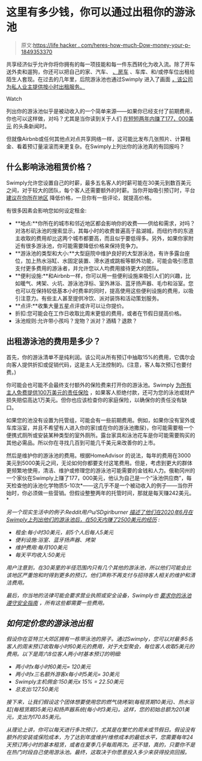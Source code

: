# 这里有多少钱，你可以通过出租你的游泳池

> 原文:[https://life hacker . com/heres-how-much-Dow-money-your-p-1849353370](https://lifehacker.com/heres-how-much-money-you-can-make-by-renting-out-your-p-1849353370)

共享经济似乎允许你将你拥有的每一项技能和每一件东西转化为收入流。除了开车送外卖和遛狗，你还可以把自己的家、汽车、 [、房车](https://lifehacker.com/how-to-rent-an-rv-for-1-a-day-1849134033) 、车库、和/或停车位出租给陌生人套现。在过去的几年里，后院游泳池也通过Swimply 进入了画面 [，该公司为私人业主提供按小时出租服务。](https://lifehacker.com/how-to-rent-someone-s-pool-this-sumer-or-rent-out-your-1846839586) 

Watch

列出你的游泳池似乎是被动收入的一个简单来源——如果你已经支付了前期费用，你也可以这样做，对吗？尤其是当你读到关于人们 [在短短两年内赚了177，000美元](https://www.entrepreneur.com/article/431987) 的头条新闻时。

但就像Airbnb或任何其他点对点共享网络一样，这可能比发布几张照片、计算租金、看着预订量滚滚而来更复杂。在Swimply上列出你的泳池真的有回报吗？

## 什么影响泳池租赁价格？

Swimply允许您设置自己的时薪，最多五名客人的时薪可能在30美元到数百美元之间，对于较大的团队，每个客人还需要额外的时薪。当你开始吸引预订时，平台 [建议在你所在地区](https://swimply.com/host-resources-center/pricing-your-pool) 降低价格，一旦你有一些评论，就提高价格。

有很多因素会影响您如何设定租金:

*   **地点:**你所在的城市和邻近地区都会影响你的收费——供给和需求，对吗？对洛杉矶泳池的搜索显示，其每小时的收费普遍高于盐湖城，而纽约市的东道主收取的费用却比这两个城市都要高，而且似乎要低得多。另外，如果你家附近有很多游泳池，你可能需要降低价格来保持竞争力。
*   **游泳池的类型和大小:**大型庭院中维护良好的大型游泳池，有许多露台座位，加上热水浴缸、水固定装置、滑水道或跳板等额外功能，可能会吸引愿意支付更多费用的游泳者，并允许您以人均费用接待更大的团队。
*   **便利设施:**和Airbnb一样，你可以用一些便利设施来吸引人们的兴趣，比如暖气、烤架、火坑、游泳池浮标、室外淋浴、蓝牙扬声器、毛巾和浴室。您也可以在保持较低基本小时费率的同时，提高使用这些便利设施的费用，以吸引注意力。有些主人甚至提供冷饮、派对装饰和活动策划服务。
*   **点评:**收集大量五星点评或许可以让你提价。
*   折扣:您可能会在工作日收取比周末更低的费用，或者在节假日提高价格。
*   泳池规则:允许带小孩吗？宠物？派对？酒精？退款？

## 出租游泳池的费用是多少？

首先，你的游泳清单不是纯利润。该公司从所有预订中抽取15%的费用，它偶尔会向客人提供折扣或促销代码，这是主人无法控制的。(注意，客人每次预订也要付费。)

你可能会也可能不会最终支付额外的保险费来打开你的游泳池。Swimply [为所有主人免费提供100万美元的责任保险](https://swimply.zendesk.com/hc/en-us/articles/1500006660961-Does-Swimply-offer-host-liability-insurance-or-protection-if-my-property-is-damaged-) ，如果客人拒绝付款，还可为您的泳池或财产损失赔偿高达1万美元。但你也应该检查你的家庭保险，以确保你的责任没有缺口。

如果您的池没有设置为托管组，可能会有一些前期费用。例如，如果你没有室外或车库浴室，并且不希望有人进入你的家(或在你的游泳池撒尿)，你可能需要租一个便携式厕所或安装某种类型的室外厕所。露台家具和泳池花车是你可能需要购买的其他必需品。所以你在寻找几百到可能几千美元来改善你的上市。

然后是维护你的游泳池的费用。根据HomeAdvisor 的说法，每年的费用在3000美元到5000美元之间，无论如何你都要支付这笔费用。但是，考虑到更大的群体更频繁地使用，清洁、维护或修理您的游泳池可能需要的金钱和人力。俄勒冈州的一个家伙在Swimply上赚了177，000美元，他认为自己是一个“泳池供应商”，每天检查他的泳池化学物质5-10次*——这几乎不是一个被动收入的例子——当你开始时，你必须做一些营销。但假设整整两年的托管时间，那就是每天赚242美元。*

*另一个现实生活中的例子:Reddit用户u/SDgirlburner [描述了他们在2020年6月在Swimply上列出他们的游泳池后，在50天内赚了2500美元的经历](https://www.reddit.com/r/passive_income/comments/hu2thm/what_i_learnedwhat_we_using_swimply/) :*

*   *租金:每小时30美元，前5个人后每人5美元*
*   *便利设施:浴室、蓝牙扬声器、烤架*
*   *维护费用:每月100美元*
*   *每天平均收入:50美元*

*用户注意到，在30英里的半径范围内只有几个其他的游泳池，所以他们可能会比该地区严重饱和时得到更多的预订。他们声称不再支付与招待客人相关的维护和清洁费用。*

*最后，你当地的法律可能会要求营业执照或安全设备，Swimply也 [要求你的泳池遵守安全指南](https://swimply.zendesk.com/hc/en-us/articles/1500004292082-What-are-the-pool-safety-standards-for-hosting-on-Swimply-) ，所有这些都需要一些费用。*

## *如何定价您的游泳池出租*

*假设你在亚特兰大郊区拥有一栋带泳池的房子。通过Swimply，您可以对最多5名客人的周末预订收取每小时60美元的费用，对于大型聚会，每位客人收取5美元的费用。以下是周六8位客人两小时基本预订的明细:*

*   *两小时x每小时60美元= 120美元*
*   *两小时x三名额外游客x每小时5美元= 30美元*
*   *Swimply主机佣金:150美元x 15% = 22.50美元*
*   *总支出:127.50美元*

*接下来，让我们假设这个团体想要使用您的燃气烧烤架(每租赁期10美元)、热水浴缸(每租赁期35美元)和扬声器系统(每小时3美元)。这样，您的初始总额为201美元，支出为170.85美元。*

*从理论上讲，你可以每天进行多次预订，尤其是在繁忙的周末或节假日。假设没有额外的安装或保险成本，为了达到年度维护/维修成本的最低水平，您需要每年24天预订两小时的基本租赁，或者在夏季几乎每周两次。还不错，真的，只要你不是在热门时段自己使用游泳池。最终，这取决于你愿意投入多少来获得投资回报。*